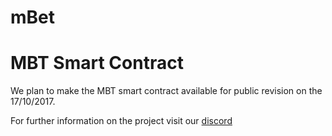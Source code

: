 # mBet
<h1>MBT Smart Contract </h1>
<p>We plan to make the MBT smart contract available for public revision on the 17/10/2017.</p>
<p>For further information on the project visit our <a href="https://discord.gg/pyhpvBP">discord</a></p>
